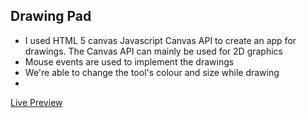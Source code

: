 ## Drawing Pad

* I used HTML 5 canvas Javascript Canvas API to create an app for drawings. The Canvas API can mainly be used for 2D graphics
* Mouse events are used to implement the drawings
* We're able to change the tool's colour and size while drawing
* 

[Live Preview](https://sadiquex.github.io/Drawing-app/)
